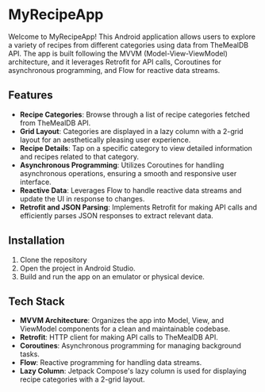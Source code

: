 # MyRecipeApp

Welcome to MyRecipeApp! This Android application allows users to explore a variety of recipes from different categories using data from TheMealDB API. The app is built following the MVVM (Model-View-ViewModel) architecture, and it leverages Retrofit for API calls, Coroutines for asynchronous programming, and Flow for reactive data streams.

## Features

- **Recipe Categories**: Browse through a list of recipe categories fetched from TheMealDB API.
- **Grid Layout**: Categories are displayed in a lazy column with a 2-grid layout for an aesthetically pleasing user experience.
- **Recipe Details**: Tap on a specific category to view detailed information and recipes related to that category.
- **Asynchronous Programming**: Utilizes Coroutines for handling asynchronous operations, ensuring a smooth and responsive user interface.
- **Reactive Data**: Leverages Flow to handle reactive data streams and update the UI in response to changes.
- **Retrofit and JSON Parsing**: Implements Retrofit for making API calls and efficiently parses JSON responses to extract relevant data.

## Installation

1. Clone the repository
2. Open the project in Android Studio.
3. Build and run the app on an emulator or physical device.

## Tech Stack

- **MVVM Architecture**: Organizes the app into Model, View, and ViewModel components for a clean and maintainable codebase.
- **Retrofit**: HTTP client for making API calls to TheMealDB API.
- **Coroutines**: Asynchronous programming for managing background tasks.
- **Flow**: Reactive programming for handling data streams.
- **Lazy Column**: Jetpack Compose's lazy column is used for displaying recipe categories with a 2-grid layout.

